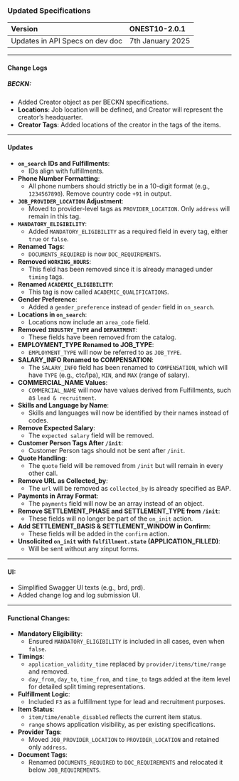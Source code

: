 ### Updated Specifications  

| Version                         | ONEST10-2.0.1 |  
| :------------------------------ | :----------------- |  
| Updates in API Specs on dev doc | 7th January 2025 |  

---

#### Change Logs  
##### BECKN:  
- Added Creator object as per BECKN specifications.  
- **Locations**: Job location will be defined, and Creator will represent the creator’s headquarter.  
- **Creator Tags**: Added locations of the creator in the tags of the items.  

---

#### Updates  

- **`on_search` IDs and Fulfillments**:  
   - IDs align with fulfillments.
- **Phone Number Formatting**:  
   - All phone numbers should strictly be in a 10-digit format (e.g., `1234567890`). Remove country code `+91` in output.
- **`JOB_PROVIDER_LOCATION` Adjustment**:  
   - Moved to provider-level tags as `PROVIDER_LOCATION`. Only `address` will remain in this tag.  
- **`MANDATORY_ELIGIBILITY`**:  
   - Added `MANDATORY_ELIGIBILITY` as a required field in every tag, either `true` or `false`.  
- **Renamed Tags**:  
   - `DOCUMENTS_REQUIRED` is now `DOC_REQUIREMENTS`.
- **Removed `WORKING_HOURS`**:  
   - This field has been removed since it is already managed under `timing` tags.  
- **Renamed `ACADEMIC_ELIGIBILITY`**:  
   - This tag is now called `ACADEMIC_QUALIFICATIONS`.  
- **Gender Preference**:  
   - Added a `gender_preference` instead of `gender` field in `on_search`.  
- **Locations in `on_search`**:  
   - Locations now include an `area_code` field.
- **Removed `INDUSTRY_TYPE` and `DEPARTMENT`**:  
    - These fields have been removed from the catalog.
- **EMPLOYMENT_TYPE Renamed to JOB_TYPE**:  
    - `EMPLOYMENT_TYPE` will now be referred to as `JOB_TYPE`.
- **SALARY_INFO Renamed to COMPENSATION**:  
    - The `SALARY_INFO` field has been renamed to `COMPENSATION`, which will have `TYPE` (e.g., ctc/lpa), `MIN`, and `MAX` (range of salary).
- **COMMERCIAL_NAME Values**:  
    - `COMMERCIAL_NAME` will now have values derived from Fulfillments, such as `lead & recruitment`.
- **Skills and Language by Name**:  
    - Skills and languages will now be identified by their names instead of codes.
- **Remove Expected Salary**:  
    - The `expected salary` field will be removed.
- **Customer Person Tags After `/init`**:  
    - Customer Person tags should not be sent after `/init`.
- **Quote Handling**:  
    - The `quote` field will be removed from `/init` but will remain in every other call.
- **Remove URL as Collected_by**:  
    - The `url` will be removed as `collected_by` is already specified as BAP.
- **Payments in Array Format**:  
    - The `payments` field will now be an array instead of an object.
- **Remove SETTLEMENT_PHASE and SETTLEMENT_TYPE from `/init`**:  
    - These fields will no longer be part of the `on_init` action.
- **Add SETTLEMENT_BASIS & SETTLEMENT_WINDOW in Confirm**:  
    - These fields will be added in the `confirm` action.
- **Unsolicited `on_init` with `fulfillment.state` (APPLICATION_FILLED)**:  
    - Will be sent without any xinput forms.

---

#### UI:  
- Simplified Swagger UI texts (e.g., brd, prd).  
- Added change log and log submission UI.  

---

#### Functional Changes:  
- **Mandatory Eligibility**:  
  - Ensured `MANDATORY_ELIGIBILITY` is included in all cases, even when `false`.  
- **Timings**:  
  - `application_validity_time` replaced by `provider/items/time/range` and removed.  
  - `day_from`, `day_to`, `time_from`, and `time_to` tags added at the item level for detailed split timing representations.  
- **Fulfillment Logic**:  
  - Included `F3` as a fulfillment type for lead and recruitment purposes.  
- **Item Status**:  
  - `item/time/enable_disabled` reflects the current item status.  
  - `range` shows application visibility, as per existing specifications.  
- **Provider Tags**:  
  - Moved `JOB_PROVIDER_LOCATION` to `PROVIDER_LOCATION` and retained only `address`.  
- **Document Tags**:  
  - Renamed `DOCUMENTS_REQUIRED` to `DOC_REQUIREMENTS` and relocated it below `JOB_REQUIREMENTS`.  